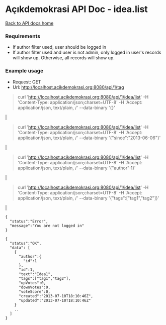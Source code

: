 # Açıkdemokrasi API Doc - idea.list

[Back to API docs home](Home)

### Requirements
- If author filter used, user should be logged in
- If author filter used and user is not admin, only logged in user's records will show up. Otherwise, all records will show up.

### Example usage

- Request: GET
- Url: http://localhost.acikdemokrasi.org:8080/api/1/tag

>    curl 'http://localhost.acikdemokrasi.org:8080/api/1/idea/list' -H 'Content-Type: application/json;charset=UTF-8' -H 'Accept: application/json, text/plain, /' --data-binary '{}'

|

>    curl 'http://localhost.acikdemokrasi.org:8080/api/1/idea/list' -H 'Content-Type: application/json;charset=UTF-8' -H 'Accept: application/json, text/plain, /' --data-binary '{"since":"2013-06-06"}'

|

>    curl 'http://localhost.acikdemokrasi.org:8080/api/1/idea/list' -H 'Content-Type: application/json;charset=UTF-8' -H 'Accept: application/json, text/plain, /' --data-binary '{"author":1}'

|

>    curl 'http://localhost.acikdemokrasi.org:8080/api/1/idea/list' -H 'Content-Type: application/json;charset=UTF-8' -H 'Accept: application/json, text/plain, /' --data-binary '{"tags":["tag1","tag2"]}'

|

```
{
  "status":"Error",
  "message":"You are not logged in"
}
```
```
{
  "status":"OK",
  "data": [
    {
      "author":{
        "id":1
      },
      "id":1,
      "text":"Idea1",
      "tags":["tag1","tag2"],
      "upVotes":0,
      "downVotes":0,
      "voteScore":0,
      "created":"2013-07-10T18:10:46Z",
      "updated":"2013-07-10T18:10:46Z"
    }
    ..
  ]
}
```